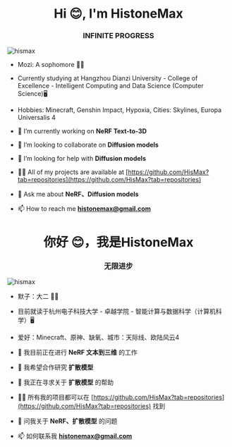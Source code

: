 


<h1 align="center">Hi 😊, I'm HistoneMax</h1>

<h3 align="center">INFINITE PROGRESS</h3>

<p align="left"> <img src="https://komarev.com/ghpvc/?username=hismax&label=Profile%20views&color=0e75b6&style=flat" alt="hismax" /> </p>

- Mozi: A sophomore 🏳️‍🌈

- Currently studying at Hangzhou Dianzi University - College of Excellence - Intelligent Computing and Data Science (Computer Science)🖥️

- Hobbies: Minecraft, Genshin Impact, Hypoxia, Cities: Skylines, Europa Universalis 4



- 🔭 I’m currently working on **NeRF Text-to-3D**

- 👯 I’m looking to collaborate on **Diffusion models**

- 🤝 I’m looking for help with **Diffusion models**

- 👨‍💻 All of my projects are available at [https://github.com/HisMax?tab=repositories](https://github.com/HisMax?tab=repositories)

- 💬 Ask me about **NeRF、Diffusion models**

- 📫 How to reach me **histonemax@gmail.com**

<h1 align="center">你好 😊，我是HistoneMax</h1>

<h3 align="center">无限进步</h3>

<p align="left"> <img src="https://komarev.com/ghpvc/?username=hismax&label=个人资料浏览次数&color=0e75b6&style=flat" alt="hismax" /> </p>

- 默子：大二 🏳️‍🌈

- 目前就读于杭州电子科技大学 - 卓越学院 - 智能计算与数据科学（计算机科学）🖥️

- 爱好：Minecraft、原神、缺氧、城市：天际线、欧陆风云4

- 🔭 我目前正在进行 **NeRF 文本到三维** 的工作

- 👯 我希望合作研究 **扩散模型**

- 🤝 我正在寻求关于 **扩散模型** 的帮助

- 👨‍💻 所有我的项目都可以在 [https://github.com/HisMax?tab=repositories](https://github.com/HisMax?tab=repositories) 找到

- 💬 问我关于 **NeRF、扩散模型** 的问题

- 📫 如何联系我 **histonemax@gmail.com**

